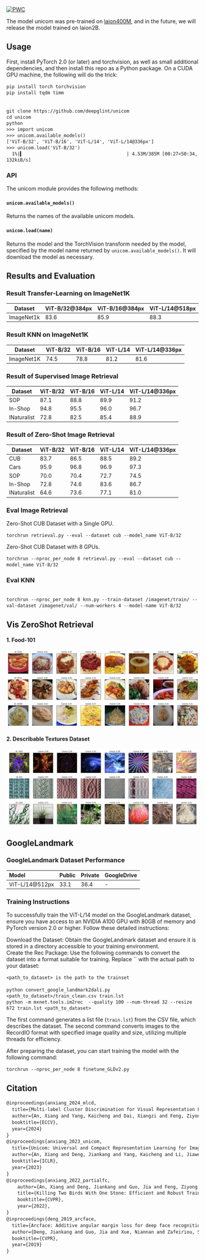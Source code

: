 [![PWC](https://img.shields.io/endpoint.svg?url=https://paperswithcode.com/badge/unicom-universal-and-compact-representation/image-retrieval-on-google-landmarks-dataset)](https://paperswithcode.com/sota/image-retrieval-on-google-landmarks-dataset?p=unicom-universal-and-compact-representation)

The model unicom was pre-trained on [laion400M](https://laion.ai/blog/laion-400-open-dataset/), and in the future, we will release the model trained on laion2B.

## Usage
First, install PyTorch 2.0 (or later) and torchvision, as well as small additional dependencies, and then install this repo as a Python package.
On a CUDA GPU machine, the following will do the trick:

```shell
pip install torch torchvision
pip install tqdm timm


git clone https://github.com/deepglint/unicom
cd unicom
python
>>> import unicom
>>> unicom.available_models()
['ViT-B/32', 'ViT-B/16', 'ViT-L/14', 'ViT-L/14@336px']
>>> unicom.load('ViT-B/32')
  1%|▍                                      | 4.53M/385M [00:27<50:34, 132kiB/s]
```


### API

The unicom module provides the following methods:

#### `unicom.available_models()`

Returns the names of the available unicom models.

#### `unicom.load(name)`

Returns the model and the TorchVision transform needed by the model, specified by the model name returned by `unicom.available_models()`. It will download the model as necessary.

## Results and Evaluation

### Result Transfer-Learning on ImageNet1K

| Dataset    | ViT-B/32@384px | ViT-B/16@384px | ViT-L/14@518px |
| ---------- | -------------- | -------------- | -------------- |
| ImageNet1k | 83.6           | 85.9           | 88.3           |

### Result KNN on ImageNet1K
| Dataset    | ViT-B/32 | ViT-B/16 | ViT-L/14 | ViT-L/14@336px |
| ---------- | -------- | -------- | -------- | -------------- |
| ImageNet1K | 74.5     | 78.8     | 81.2     | 81.6           |


### Result of Supervised Image Retrieval

| Dataset     | ViT-B/32 | ViT-B/16 | ViT-L/14 | ViT-L/14@336px |
| ----------- | -------- | -------- | -------- | -------------- |
| SOP         | 87.1     | 88.8     | 89.9     | 91.2           |
| In-Shop     | 94.8     | 95.5     | 96.0     | 96.7           |
| INaturalist | 72.8     | 82.5     | 85.4     | 88.9           |

### Result of Zero-Shot Image Retrieval

| Dataset     | ViT-B/32 | ViT-B/16 | ViT-L/14 | ViT-L/14@336px |
| ----------- | -------- | -------- | -------- | -------------- |
| CUB         | 83.7     | 86.5     | 88.5     | 89.2           |
| Cars        | 95.9     | 96.8     | 96.9     | 97.3           |
| SOP         | 70.0     | 70.4     | 72.7     | 74.5           |
| In-Shop     | 72.8     | 74.6     | 83.6     | 86.7           |
| INaturalist | 64.6     | 73.6     | 77.1     | 81.0           |


### Eval Image Retrieval
Zero-Shot CUB Dataset with a Single GPU.  

```shell
torchrun retrieval.py --eval --dataset cub --model_name ViT-B/32
```

Zero-Shot CUB Dataset with 8 GPUs.

```shell
torchrun --nproc_per_node 8 retrieval.py --eval --dataset cub --model_name ViT-B/32
```

### Eval KNN
```shell  

torchrun --nproc_per_node 8 knn.py --train-dataset /imagenet/train/ --val-dataset /imagenet/val/ --num-workers 4 --model-name ViT-B/32
```  

## Vis ZeroShot Retrieval

#### 1. **Food-101**
![image](./examples/vis_food101.jpg)
#### 2. **Describable Textures Dataset**
![image](./examples/vis_dtd.jpg)


## GoogleLandmark

### GoogleLandmark Dataset Performance


| Model          | Public | Private | GoogleDrive |
| :-------------- | ------ | ------- | ----------- |
| ViT-L/14@512px | 33.1   | 36.4    | -           |


### Training Instructions

To successfully train the ViT-L/14 model on the GoogleLandmark dataset, ensure you have access to an NVIDIA A100 GPU with 80GB of memory and PyTorch version 2.0 or higher. Follow these detailed instructions:

Download the Dataset: Obtain the GoogleLandmark dataset and ensure it is stored in a directory accessible to your training environment.  
Create the Rec Package: Use the following commands to convert the dataset into a format suitable for training. Replace `` with the actual path to your dataset:

```shell
<path_to_dataset> is the path to the trainset

python convert_google_landmark2dali.py <path_to_dataset>/train_clean.csv train.lst
python -m mxnet.tools.im2rec  --quality 100 --num-thread 32 --resize 672 train.lst <path_to_dataset>

```

The first command generates a list file (`train.lst`) from the CSV file, which describes the dataset.
The second command converts images to the RecordIO format with specified image quality and size, utilizing multiple threads for efficiency.

After preparing the dataset, you can start training the model with the following command:

```shell
torchrun --nproc_per_node 8 finetune_GLDv2.py
```

## Citation

```latex
@inproceedings{anxiang_2024_mlcd,
  title={Multi-label Cluster Discrimination for Visual Representation Learning},
  author={An, Xiang and Yang, Kaicheng and Dai, Xiangzi and Feng, Ziyong and Deng, Jiankang},
  booktitle={ECCV},
  year={2024}
}
@inproceedings{anxiang_2023_unicom,
  title={Unicom: Universal and Compact Representation Learning for Image Retrieval},
  author={An, Xiang and Deng, Jiankang and Yang, Kaicheng and Li, Jiawei and Feng, Ziyong and Guo, Jia and Yang, Jing and Liu, Tongliang},
  booktitle={ICLR},
  year={2023}
}
@inproceedings{anxiang_2022_partialfc,
    author={An, Xiang and Deng, Jiankang and Guo, Jia and Feng, Ziyong and Zhu, XuHan and Yang, Jing and Liu, Tongliang},
    title={Killing Two Birds With One Stone: Efficient and Robust Training of Face Recognition CNNs by Partial FC},
    booktitle={CVPR},
    year={2022},
}
@inproceedings{deng_2019_arcface,
  title={Arcface: Additive angular margin loss for deep face recognition},
  author={Deng, Jiankang and Guo, Jia and Xue, Niannan and Zafeiriou, Stefanos},
  booktitle={CVPR},
  year={2019}
}
